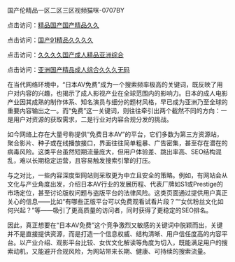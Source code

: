 国产伦精品一区二区三区视频猫咪-0707BY

点击访问：<a href="https://bered.pages.dev/">精品国产国产精品久久</a>

点击访问：<a href="https://rtj-3zo.pages.dev/">国产91精品久久久久</a>

点击访问：<a href="https://vassv.pages.dev/">久久久久国产成人精品亚洲综合</a>

点击访问：<a href="https://gsd-agv.pages.dev/">亚洲国产精品成人综合久久久无码</a>



在当代网络环境中，“日本AV免费”成为一个搜索频率极高的关键词，既反映了用户对内容的兴趣，也揭示了成人影视产业在全球范围内的影响力。日本的成人电影产业因其成熟的制作体系、知名演员与细分的题材风格，早已成为亚洲乃至全球的重要内容输出之一。而“免费”这一关键词，则往往牵引出两个截然不同的方向：一是用户对资源的获取需求，二是行业对内容合规分发的挑战。

如今网络上存在大量号称提供“免费日本AV”的平台，它们多数为第三方资源站，聚合影片、种子或在线播放接口，界面往往简单粗暴、广告密集，甚至存在潜在的病毒风险。这类平台虽然短期流量庞大，但用户体验差、跳出率高、SEO结构混乱，难以长期稳定运营，且容易触发搜索引擎的打压。

与之对比，一些内容深度型网站则采取更为中立且安全的策略。例如，有网站会从文化与产业角度出发，介绍日本AV行业的发展历程、代表厂牌如S1或Prestige的市场定位，甚至讨论版权问题与盗版平台的法律风险。这类页面通过提供用户真正关心的信息——比如“有哪些正版平台可以免费观看试看片段？”“女优粉丝文化如何兴起？”等——吸引了更高质量的访问者，同时获得了更稳定的SEO排名。

因此，真正想要在“日本AV免费”这个竞争激烈又敏感的关键词中脱颖而出，关键并不是直接提供资源，而是打造一个信息权威、结构清晰、用户信任度高的内容平台。以产业介绍、观影平台比较、女优文化解读等角度为切入，既能满足用户的搜索动机，又能避开合规风险，为网站带来长期、健康、可持续的搜索流量。




<span style="display:none;">[Canonical link]( https://github.com/yyy5415654/1102103 ）</span>
